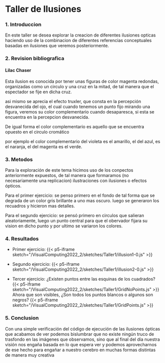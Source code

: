 # **Taller de Ilusiones**

### **1. Introduccion**
En este taller se desea explorar la creacion de diferentes ilusiones opticas haciendo uso de la combinacion de diferentes referencias conceptuales basadas en ilusiones que veremos posteriormente.
### **2. Revision bibliografica**

#### Lilac Chaser
Esta ilusion es conocida por tener unas figuras de color magenta redondas, organizadas como un circulo y una cruz en la mitad, de tal manera que el espectador se fije en dicha cruz. 

asi mismo se aprecia el efecto truxler, que consta en la percepción desvanecida del ojo, el cual cuando tenemos un punto fijo mirando una figura, veremos su color complementario cuando desaparesca, si esta se encuentra en la percepcion desvanecida.

De igual forma el color complementario es aquello que se encuentra opuesto en el circulo cromático


por ejemplo el color complementario del violeta es el amarillo, el del azul, es el naranja, el del magenta es el verde.
### **3. Metodos**
Para la exploración de este tema hicimos uso de los conpectos anteriormente expuestos, de tal manera que formaramos (no necesariamente una replicacion) ilustraciones con ilusiones o efectos ópticos.

Para el primer ejercicio: 
se penso primero en el fondo de tal forma que se degrada de un color gris brillante a uno mas oscuro.
luego se generaron los recuadros y hicieron mas detalles.


Para el segundo ejercicio:
se pensó primero en circulos que salieran aleatoriamente, luego un punto central para que el obervador fijara su vision en dicho punto y por ultimo se variaron los colores.
### **4. Resultados**

- Primer ejercicio:
{{< p5-iframe sketch="/VisualComputing2022_2/sketches/Taller1/illusion1-0.js"  >}}

- Segundo ejercicio:
{{< p5-iframe sketch="/VisualComputing2022_2/sketches/Taller1/illusion2-0.js" >}}

- Tercer ejercicio:
    ¿Existen puntos entre las esquinas de los cuadrados?
{{< p5-iframe sketch="/VisualComputing2022_2/sketches/Taller1/GridNoPoints.js" >}}
    Ahora que son visibles, ¿Son todos los puntos blancos o algunos son negros?
{{< p5-iframe sketch="/VisualComputing2022_2/sketches/Taller1/GridPoints.js" >}}


### **5. Conclusion**
Con una simple verificación del código de ejecución de las ilusiones ópticas que acabamos de ver podemos bislumbrar que no existe ningún truco de trasfondo en las imágenes que observamos, sino que al final del día nuestra visión nos engaña basada en lo que espera ver y podemos aprovecharnos de ese hecho para engañar a nuestro cerebro en muchas formas distintas de manera muy creativa